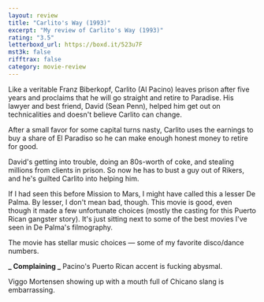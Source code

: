 ```yaml
---
layout: review
title: "Carlito's Way (1993)"
excerpt: "My review of Carlito's Way (1993)"
rating: "3.5"
letterboxd_url: https://boxd.it/523u7F
mst3k: false
rifftrax: false
category: movie-review
---
```


Like a veritable Franz Biberkopf, Carlito (Al Pacino) leaves prison after five years and proclaims that he will go straight and retire to Paradise. His lawyer and best friend, David (Sean Penn), helped him get out on technicalities and doesn't believe Carlito can change.

After a small favor for some capital turns nasty, Carlito uses the earnings to buy a share of El Paradiso so he can make enough honest money to retire for good.

David's getting into trouble, doing an 80s-worth of coke, and stealing millions from clients in prison. So now he has to bust a guy out of Rikers, and he's guilted Carlito into helping him.

If I had seen this before Mission to Mars, I might have called this a lesser De Palma. By lesser, I don't mean bad, though. This movie is good, even though it made a few unfortunate choices (mostly the casting for this Puerto Rican gangster story). It's just sitting next to some of the best movies I've seen in De Palma's filmography.

The movie has stellar music choices — some of my favorite disco/dance numbers.

**_ Complaining _**
Pacino's Puerto Rican accent is fucking abysmal.

Viggo Mortensen showing up with a mouth full of Chicano slang is embarrassing.
